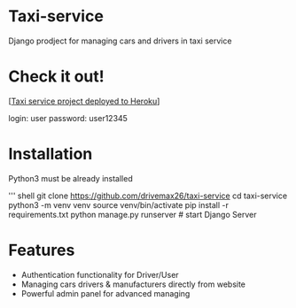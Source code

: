 # Taxi-service

Django prodject for managing cars and drivers in taxi service

# Check it out!

[<a href="https://taxi-service-new.herokuapp.com/">Taxi service project deployed to Heroku</a>]

login: user
password: user12345

# Installation

Python3 must be already installed

''' shell
    git clone https://github.com/drivemax26/taxi-service
    cd taxi-service
    python3 -m venv venv 
    source venv/bin/activate
    pip install -r requirements.txt
    python manage.py runserver # start Django Server

# Features

* Authentication functionality for Driver/User
* Managing cars drivers & manufacturers directly from website
* Powerful admin panel for advanced managing



